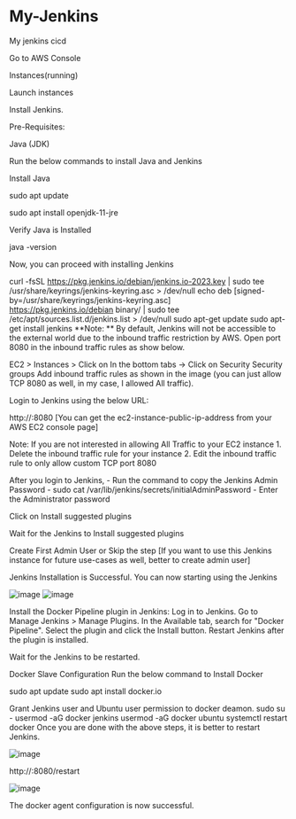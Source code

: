 # My-Jenkins
My jenkins cicd

Go to AWS Console

Instances(running)

Launch instances

Install Jenkins.

Pre-Requisites:

Java (JDK)

Run the below commands to install Java and Jenkins

Install Java

sudo apt update

sudo apt install openjdk-11-jre

Verify Java is Installed

java -version

Now, you can proceed with installing Jenkins

curl -fsSL https://pkg.jenkins.io/debian/jenkins.io-2023.key | sudo tee \
  /usr/share/keyrings/jenkins-keyring.asc > /dev/null
echo deb [signed-by=/usr/share/keyrings/jenkins-keyring.asc] \
  https://pkg.jenkins.io/debian binary/ | sudo tee \
  /etc/apt/sources.list.d/jenkins.list > /dev/null
sudo apt-get update
sudo apt-get install jenkins
**Note: ** By default, Jenkins will not be accessible to the external world due to the inbound traffic restriction by AWS. Open port 8080 in the inbound traffic rules as show below.

EC2 > Instances > Click on
In the bottom tabs -> Click on Security
Security groups
Add inbound traffic rules as shown in the image (you can just allow TCP 8080 as well, in my case, I allowed All traffic).


Login to Jenkins using the below URL:

http://:8080 [You can get the ec2-instance-public-ip-address from your AWS EC2 console page]

Note: If you are not interested in allowing All Traffic to your EC2 instance 1. Delete the inbound traffic rule for your instance 2. Edit the inbound traffic rule to only allow custom TCP port 8080

After you login to Jenkins, - Run the command to copy the Jenkins Admin Password - sudo cat /var/lib/jenkins/secrets/initialAdminPassword - Enter the Administrator password


Click on Install suggested plugins


Wait for the Jenkins to Install suggested plugins


Create First Admin User or Skip the step [If you want to use this Jenkins instance for future use-cases as well, better to create admin user]



Jenkins Installation is Successful. You can now starting using the Jenkins

![image](https://github.com/Ayyappa231096/My-Jenkins/assets/96643324/a712625f-34aa-4d9c-8091-a40a61c17936)
![image](https://github.com/Ayyappa231096/My-Jenkins/assets/96643324/b2aea0b4-23e2-4cd2-8e31-106b9197a2fb)



Install the Docker Pipeline plugin in Jenkins:
Log in to Jenkins.
Go to Manage Jenkins > Manage Plugins.
In the Available tab, search for "Docker Pipeline".
Select the plugin and click the Install button.
Restart Jenkins after the plugin is installed.

Wait for the Jenkins to be restarted.

Docker Slave Configuration
Run the below command to Install Docker

sudo apt update
sudo apt install docker.io

Grant Jenkins user and Ubuntu user permission to docker deamon.
sudo su - 
usermod -aG docker jenkins
usermod -aG docker ubuntu
systemctl restart docker
Once you are done with the above steps, it is better to restart Jenkins.

![image](https://github.com/Ayyappa231096/My-Jenkins/assets/96643324/1ac03d65-36a0-4732-818c-b140d073cbc1)


http://<ec2-instance-public-ip>:8080/restart

![image](https://github.com/Ayyappa231096/My-Jenkins/assets/96643324/9c79c9f2-3551-4a64-baae-930bd0675cd0)

The docker agent configuration is now successful.
